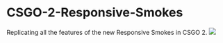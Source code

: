 # CSGO-2-Responsive-Smokes
Replicating all the features of the new Responsive Smokes in CSGO 2.
<img src = "https://th.bing.com/th/id/OIP.gZ6_FuB4rBP5-XKZNIycvwAAAA?pid=ImgDet&rs=1">
